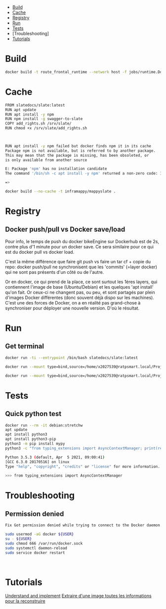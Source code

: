 - [Build](build)
- [Cache](cache)
- [Registry](registry)
- [Run](run)
- [Tests](tests)
- [Troubleshooting]
- [Tutorials](tutorials)


# Build
```bash
docker build -t route_frontal_runtime --network host -f jobs/runtime.Dockerfile dist
```

# Cache

```bash
FROM slatedocs/slate:latest 
RUN apt update 
RUN apt install -y npm 
RUN npm install -g swagger-to-slate 
COPY add_rights.sh /srv/slate/ 
RUN chmod +x /srv/slate/add_rights.sh 

  

RUN apt install -y npm failed but docker finds npm it in its cache 
Package npm is not available, but is referred to by another package. 
This may mean that the package is missing, has been obsoleted, or 
is only available from another source 

E: Package 'npm' has no installation candidate 
The command '/bin/sh -c apt install -y npm' returned a non-zero code: 100 

=>

docker build --no-cache -t inframappy/mappyslate .  
```

# Registry

## Docker push/pull vs Docker save/load 

Pour info, le temps de push du docker  bikeEngine sur Dockerhub est de 2s, contre plus d'1 minute pour un docker save. Ce sera similaire pour ce qui est du docker pull vs docker load. 

C'est la même différence que faire git push vs faire un tar cf + copie du repo: docker push/pull ne synchronisent que les 'commits' (=layer docker) qui ne sont pas présents d'un côté ou de l'autre. 

Or en docker, ce qui prend de la place, ce sont surtout les 1ères layers, qui contiennent l'image de base (Ubuntu/Debian) et les quelques 'apt install' qu'on fait. Or ceux-ci ne changent pas, ou peu, et sont partagés par plein d'images Docker différentes (donc souvent déjà dispo sur les machines). C'est une des forces de Docker, on a en réalité pas grand-chose à synchroniser pour déployer une nouvelle version. D'où le résultat.


# Run

## Get terminal 

```bash
docker run -ti --entrypoint /bin/bash slatedocs/slate:latest

docker run --mount type=bind,source=/home/x2027539@ratpsmart.local/Projects/route-frontal/route-frontal.conf,target=/conf/route-frontal.conf --publish 9090:8889 --name route-frontal route_frontal_runtime

docker run --mount type=bind,source=/home/x2027539@ratpsmart.local/Projects/route-frontal/route-frontal.conf,target=/conf/route-frontal.conf --publish 9090:8889 --name route-frontal route_frontal_runtime >>/home/x2027539@ratpsmart.local/temp/log_route_frontal/logs 2>&1
```

# Tests

## Quick python test

```bash
docker run --rm -it debian:stretchw 
apt update 
apt install python3 
apt install python3-pip 
python3 -m pip install mypy 
python3 -c "from typing_extensions import AsyncContextManager; print(repr(AsyncContextManager))" 

Python 3.5.3 (default, Apr  5 2021, 09:00:41)  
[GCC 6.3.0 20170516] on linux 
Type "help", "copyright", "credits" or "license" for more information. 
 
>>> from typing_extensions import AsyncContextManager 
```

# Troubleshooting

## Permission denied 

```bash
Fix Got permission denied while trying to connect to the Docker daemon socket at unix:///var/run/docker.sock: Get "http://%2Fvar%2Frun%2Fdocker.sock/v1.24/containers/json": dial unix /var/run/docker.sock: connect: permission denied 

sudo usermod -aG docker ${USER} 
su - ${USER} 
sudo chmod 666 /var/run/docker.sock 
sudo systemctl daemon-reload  
sudo service docker restart  
```
 

# Tutorials

[Understand and implement](https://guillaumebriday.fr/comprendre-et-mettre-en-place-docker)
[Extraire d'une image toutes les informations pour la reconstruire](https://blog.stephane-robert.info/post/docker-reverse-image)







